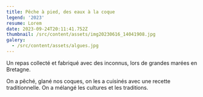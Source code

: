 ```yaml
---
title: Pêche à pied, des eaux à la coque
legend: '2023'
resume: Lorem
date: 2023-09-24T20:11:41.752Z
thumbnail: /src/content/assets/img20230616_14041908.jpg
galery:
  - /src/content/assets/algues.jpg
---
```


Un repas collecté et fabriqué avec des inconnus, lors de grandes marées en Bretagne.

O﻿n a pêché, glané nos coques, on les a cuisinés avec une recette traditionnelle. On a mélangé les cultures et les traditions.
